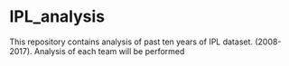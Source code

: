 # IPL_analysis
This repository contains analysis of past ten years of IPL dataset. (2008-2017). Analysis of each team will be performed
